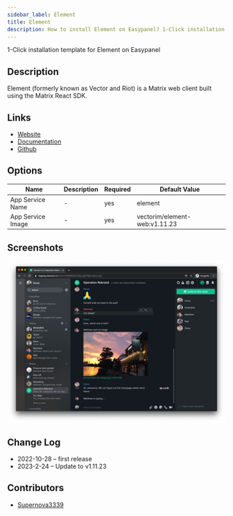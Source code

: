 ```yaml
---
sidebar_label: Element
title: Element
description: How to install Element on Easypanel? 1-Click installation template for Element on Easypanel
---
```


<!-- generated -->

1-Click installation template for Element on Easypanel

## Description

Element (formerly known as Vector and Riot) is a Matrix web client built using the Matrix React SDK.

## Links

- [Website](https://element.io/)
- [Documentation](https://github.com/vector-im/element-web/wiki)
- [Github](https://github.com/vector-im/element-web)

## Options

Name | Description | Required | Default Value
-|-|-|-
App Service Name | - | yes | element
App Service Image | - | yes | vectorim/element-web:v1.11.23

## Screenshots

![Element Screenshot](./assets/screenshot.png)

## Change Log

- 2022-10-28 – first release
- 2023-2-24 – Update to v1.11.23

## Contributors

- [Supernova3339](https://github.com/Supernova3339)
